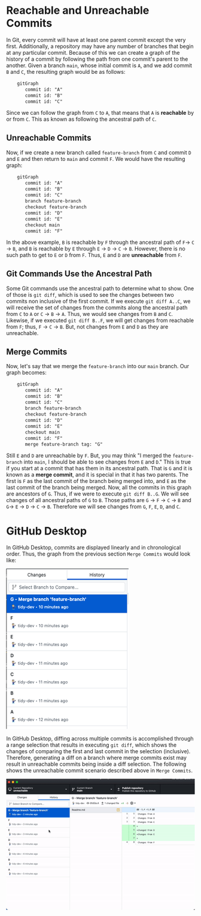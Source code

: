 # Reachable and Unreachable Commits

In Git, every commit will have at least one parent commit except the very first. Additionally, a repository may have any number of branches that begin at any particular commit. Because of this we can create a graph of the history of a commit by following the path from one commit's parent to the another. Given a branch `main`, whose initial commit is `A`, and we add commit `B` and `C`, the resulting graph would be as follows:

```mermaid
    gitGraph
       commit id: "A"
       commit id: "B"
       commit id: "C"
```

Since we can follow the graph from `C` to `A`, that means that `A` is **reachable** by or from `C`. This as known as following the ancestral path of `C`.

## Unreachable Commits
Now, if we create a new branch called `feature-branch` from `C` and commit `D` and `E` and then return to `main` and commit `F`. We would have the resulting graph:

```mermaid
    gitGraph
       commit id: "A"
       commit id: "B"
       commit id: "C"
       branch feature-branch
       checkout feature-branch
       commit id: "D"
       commit id: "E"
       checkout main
       commit id: "F"
```

In the above example, `B` is reachable by `F` through the ancestral path of `F`-> `C` -> `B`,  and `B` is reachable by `E` through `E` -> `D` -> `C` -> `B`. However, there is no such path to get to `E` or `D` from `F`. Thus, `E` and `D` are **unreachable** from `F`.

## Git Commands Use the Ancestral Path
Some Git commands use the ancestral path to determine what to show. One of those is `git diff`, which is used to see the changes between two commits non inclusive of the first commit. If we execute `git diff A..C`, we will receive the set of changes from the commits along the ancestral path from `C` to `A` or `C` -> `B` -> `A`. Thus, we would see changes from `B` and `C`. Likewise, if we executed `git diff B..F`, we will get changes from reachable from `F`; thus, `F` -> `C` -> `B`. But, not changes from `E` and `D` as they are unreachable.

## Merge Commits
Now, let's say that we merge the `feature-branch` into our `main` branch. Our graph becomes:

```mermaid
    gitGraph
       commit id: "A"
       commit id: "B"
       commit id: "C"
       branch feature-branch
       checkout feature-branch
       commit id: "D"
       commit id: "E"
       checkout main
       commit id: "F"
       merge feature-branch tag: "G"
```

Still `E` and `D` are unreachable by `F`. But, you may think "I merged the `feature-branch` into `main`, I should be able to see changes from `E` and `D`." This is true if you start at a commit that has them in its ancestral path. That is `G` and it is known as a **merge commit**, and it is special in that it has two parents. The first is `F` as the last commit of the branch being merged into, and `E` as the last commit of the branch being merged. Now, all the commits in this graph are ancestors of `G`. Thus, if we were to execute `git diff B..G`. We will see changes of all ancestral paths of `G` to `B`. Those paths are `G` -> `F` -> `C` -> `B` and `G`-> `E` -> `D` -> `C` -> `B`. Therefore we will see changes from `G`, `F`, `E`, `D`, and `C`.

# GitHub Desktop
In GitHub Desktop, commits are displayed linearly and in chronological order. Thus, the graph from the previous section `Merge Commits` would look like:

![image](../assets/unreachable-commits-history.png)

In GitHub Desktop, diffing across multiple commits is accomplished through a range selection that results in executing `git diff`, which shows the changes of comparing the first and last commit in the selection (inclusive). Therefore, generating a diff on a branch where merge commits exist may result in unreachable commits being inside a diff selection. The following shows the unreachable commit scenario described above in `Merge Commits`.

![image](../assets/unreachable-commits-demo.gif)






